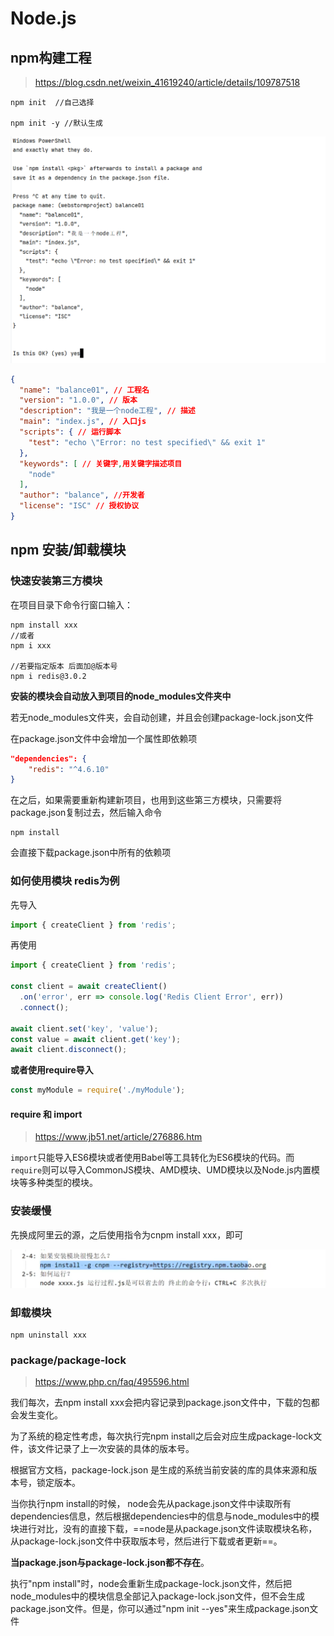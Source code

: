 #  Node.js

## npm构建工程

> https://blog.csdn.net/weixin_41619240/article/details/109787518

```shell
npm init  //自己选择

npm init -y //默认生成
```

![image-20231027123117926](https://raw.githubusercontent.com/balance-hy/typora/master/2023img/202310271231243.png)

```json
{
  "name": "balance01", // 工程名
  "version": "1.0.0", // 版本
  "description": "我是一个node工程", // 描述
  "main": "index.js", // 入口js
  "scripts": { // 运行脚本
    "test": "echo \"Error: no test specified\" && exit 1"
  },
  "keywords": [ // 关键字,用关键字描述项目
    "node"
  ],
  "author": "balance", //开发者
  "license": "ISC" // 授权协议
}
```

## npm 安装/卸载模块

### 快速安装第三方模块

在项目目录下命令行窗口输入：

```shell
npm install xxx
//或者
npm i xxx

//若要指定版本 后面加@版本号
npm i redis@3.0.2
```

**安装的模块会自动放入到项目的node_modules文件夹中**

若无node_modules文件夹，会自动创建，并且会创建package-lock.json文件

在package.json文件中会增加一个属性即依赖项

```json
"dependencies": {
    "redis": "^4.6.10"
}
```

在之后，如果需要重新构建新项目，也用到这些第三方模块，只需要将package.json复制过去，然后输入命令

```shell
npm install
```

会直接下载package.json中所有的依赖项

### 如何使用模块 redis为例

先导入

```js
import { createClient } from 'redis';
```

再使用

```js
import { createClient } from 'redis';

const client = await createClient()
  .on('error', err => console.log('Redis Client Error', err))
  .connect();

await client.set('key', 'value');
const value = await client.get('key');
await client.disconnect();
```

**或者使用require导入**

```js
const myModule = require('./myModule');
```

#### require 和 import

> https://www.jb51.net/article/276886.htm

`import`只能导入ES6模块或者使用Babel等工具转化为ES6模块的代码。而`require`则可以导入CommonJS模块、AMD模块、UMD模块以及Node.js内置模块等多种类型的模块。

### 安装缓慢

先换成阿里云的源，之后使用指令为cnpm install xxx，即可

![image-20231027130449969](https://raw.githubusercontent.com/balance-hy/typora/master/2023img/202310271304845.png)

### 卸载模块

```shell
npm uninstall xxx
```

### package/package-lock

> https://www.php.cn/faq/495596.html

我们每次，去npm install xxx会把内容记录到package.json文件中，下载的包都会发生变化。

为了系统的稳定性考虑，每次执行完npm install之后会对应生成package-lock文件，该文件记录了上一次安装的具体的版本号。

根据官方文档，package-lock.json 是生成的系统当前安装的库的具体来源和版本号，锁定版本。

当你执行npm install的时候， node会先从package.json文件中读取所有dependencies信息，然后根据dependencies中的信息与node_modules中的模块进行对比，没有的直接下载，==node是从package.json文件读取模块名称，从package-lock.json文件中获取版本号，然后进行下载或者更新==。

**当package.json与package-lock.json都不存在**。

执行"npm install"时，node会重新生成package-lock.json文件，然后把node_modules中的模块信息全部记入package-lock.json文件，但不会生成package.json文件。但是，你可以通过"npm init --yes"来生成package.json文件
